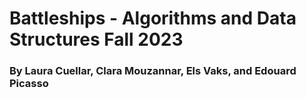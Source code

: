 # Battleships - Algorithms and Data Structures Fall 2023
### By Laura Cuellar, Clara Mouzannar, Els Vaks, and Edouard Picasso 


